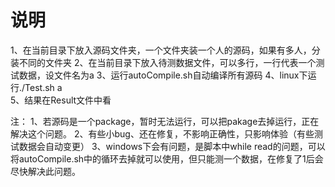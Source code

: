 # 说明
1、在当前目录下放入源码文件夹，一个文件夹装一个人的源码，如果有多人，分装不同的文件夹
2、在当前目录下放入待测数据文件，可以多行，一行代表一个测试数据，设文件名为a
3、运行autoCompile.sh自动编译所有源码
4、linux下运行./Test.sh a  
5、结果在Result文件中看

注：
1、若源码是一个package，暂时无法运行，可以把pakage去掉运行，正在解决这个问题。
2、有些小bug、还在修复，不影响正确性，只影响体验（有些测试数据会自动变更）
3、windows下会有问题，是脚本中while read的问题，可以将autoCompile.sh中的循环去掉就可以使用，但只能测一个数据，在修复了1后会尽快解决此问题。
